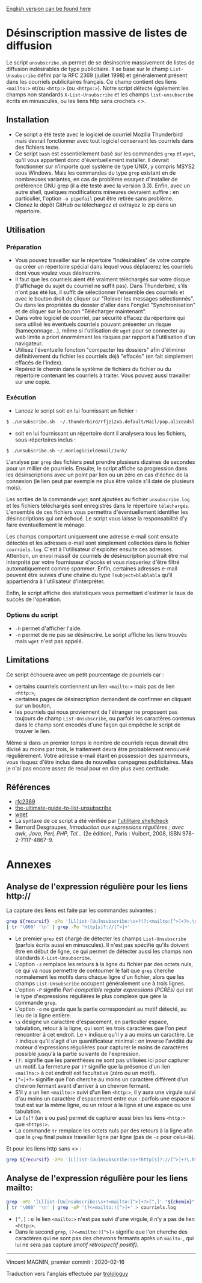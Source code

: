[English version can be found here](README-EN.md)

# Désinscription massive de listes de diffusion

Le script ``unsubscribe.sh`` permet de se désinscrire massivement de listes de diffusion indésirables de type publicitaire. Il se base sur le champ ``List-Unsubscribe`` défini par la RFC 2369 (juillet 1998) et généralement présent dans les courriels publicitaires français. Ce champ contient des liens ``<mailto:>`` et/ou ``<http:>`` (ou ``<https:>``). Notre script détecte également les champs non standards ``X-List-Unsubscribe`` et les champs ``list-unsubscribe`` écrits en minuscules, ou les liens http sans crochets <>.

## Installation

* Ce script a été testé avec le logiciel de courriel Mozilla Thunderbird mais devrait fonctionner avec tout logiciel conservant les courriels dans des fichiers texte.
* Ce script ``bash`` est essentiellement basé sur les commandes ``grep`` et ``wget``, qu'il vous appartient donc d'éventuellement installer. Il devrait fonctionner sur n'importe quel système de type UNIX, y compris MSYS2 sous Windows. Mais les commandes du type ``grep`` existant en de nombreuses variantes, en cas de problème essayez d'installer de préférence GNU grep (il a été testé avec la version 3.3). Enfin, avec un autre shell, quelques modifications mineures devraient suffire : en particulier, l'option ``-o pipefail`` peut être retirée sans problème.
* Clonez le dépôt GitHub ou téléchargez et extrayez le zip dans un répertoire.

## Utilisation

### Préparation

* Vous pouvez travailler sur le répertoire "Indésirables" de votre compte ou créer un répertoire spécial dans lequel vous déplacerez les courriels dont vous voulez vous désinscrire.
* Il faut que les courriels aient été vraiment téléchargés sur votre disque (l'affichage du sujet du courriel ne suffit pas). Dans Thunderbird, s'ils n'ont pas été lus, il suffit de sélectionner l'ensemble des courriels et avec le bouton droit de cliquer sur "Relever les messages sélectionnés". Ou dans les propriétés du dossier d'aller dans l'onglet "Synchronisation" et de cliquer sur le bouton "Télécharger maintenant".
* Dans votre logiciel de courriel, par sécurité effacez du répertoire qui sera utilisé les éventuels courriels pouvant présenter un risque (hameçonnage...), même si l'utilisation de `wget` pour se connecter au web limite a priori énormément les risques par rapport à l'utilisation d'un navigateur.
* Utilisez l'éventuelle fonction "compacter les dossiers" afin d'éliminer définitivement du fichier les courriels déjà "effacés" (en fait simplement effacés de l'index).
* Repérez le chemin dans le système de fichiers du fichier ou du répertoire contenant les courriels à traiter. Vous pouvez aussi travailler sur une copie.

### Exécution

* Lancez le script soit en lui fournissant un fichier :

```bash
$ ./unsubscribe.sh  ~/.thunderbird/rfjzi2xb.default/Mail/pop.aliceadsl.fr/Junk
```
* soit en lui fournissant un répertoire dont il analysera tous les fichiers, sous-répertoires inclus :

```bash
$ ./unsubscribe.sh ~/.monlogicieldemail/Junk/
```

L'analyse par `grep` des fichiers peut prendre plusieurs dizaines de secondes pour un millier de pourriels. Ensuite, le script affiche sa progression dans les désinscriptions avec un point par lien ou un zéro en cas d'échec de la connexion (le lien peut par exemple ne plus être valide s'il date de plusieurs mois).

Les sorties de la commande ``wget`` sont ajoutées au fichier ``unsubscribe.log`` et les fichiers téléchargés sont enregistrés dans le répertoire ``téléchargés``. L'ensemble de ces fichiers vous permettra d'éventuellement identifier les désinscriptions qui ont échoué. Le script vous laisse la responsabilité d'y faire éventuellement le ménage.

Les champs comportant uniquement une adresse e-mail sont ensuite détectés et les adresses e-mail sont simplement collectées dans le fichier `courriels.log`. C'est à l'utilisateur d'exploiter ensuite ces adresses. Attention, un envoi massif de courriels de désinscription pourrait être mal interprété par votre fournisseur d'accès et vous risqueriez d'être filtré automatiquement comme *spammer*. Enfin, certaines adresses e-mail peuvent être suivies d'une chaîne du type `?subject=blablabla` qu'il appartiendra à l'utilisateur d'interpréter.

Enfin, le script affiche des statistiques vous permettant d'estimer le taux de succès de l'opération. 

### Options du script

* `-h` permet d'afficher l'aide.
* `-n` permet de ne pas se désinscrire. Le script affiche les liens trouvés mais `wget` n'est pas appelé.

## Limitations

Ce script échouera avec un petit pourcentage de pourriels car :

* certains courriels contiennent un lien ``<mailto:>`` mais pas de lien ``<http:>``,  
* certaines pages de désinscription demandent de confirmer en cliquant sur un bouton,
* les pourriels qui nous proviennent de l'étranger ne proposent pas toujours de champ ``List-Unsubscribe``, ou parfois les caractères contenus dans le champ sont encodés d'une façon qui empêche le script de trouver le lien.

Même si dans un premier temps le nombre de courriels reçus devrait être divisé au moins par trois, le traitement devra être probablement renouvelé régulièrement. Votre adresse e-mail étant en possession des spammeurs, vous risquez d'être inclus dans de nouvelles campagnes publicitaires. Mais je n'ai pas encore assez de recul pour en dire plus avec certitude.

## Références
* [rfc2369](https://www.rfc-editor.org/info/rfc2369)
* [the-ultimate-guide-to-list-unsubscribe](https://litmus.com/blog/the-ultimate-guide-to-list-unsubscribe)
* [wget](https://www.gnu.org/software/wget/)
* La syntaxe de ce script a été vérifiée par [l'utilitaire shellcheck](https://www.shellcheck.net/)
* Bernard Desgraupes, *Introduction aux expressions régulières ; avec awk, Java, Perl, PHP, Tcl...* (2e édition), Paris : Vuibert, 2008, ISBN 978-2-7117-4867-9.
 

# Annexes

## Analyse de l'expression régulière pour les liens http://

La capture des liens est faite par les commandes suivantes :

```bash
grep ${recursif} -zPo '[Ll]ist-[Uu]nsubscribe:\s+?(?:<mailto:[^>]+?>,\s*?)?<http[s]?://[^>]+?>' "${chemin}" 
| tr '\000' '\n' | grep -Po 'http[s]?://[^>]+'
```

* Le premier `grep` est chargé de détecter les champs `List-Unsubscribe` (parfois écrits aussi en minuscules). Il n'est pas spécifié qu'ils doivent être en début de ligne, ce qui permet de détecter aussi les champs non standards `X-List-Unsubscribe`.
* L'option `-z` remplace les retours à la ligne du fichier par des octets nuls, ce qui va nous permettre de contourner le fait que `grep` cherche normalement les motifs dans chaque ligne d'un fichier, alors que les champs `List-Unsubscribe` occupent généralement une à trois lignes.
* L'option `-P` signifie *Perl-compatible regular expressions (PCREs)* qui est le type d'expressions régulières le plus complexe que gère la commande `grep`.
* L'option `-o` ne garde que la partie correspondant au motif détecté, au lieu de la ligne entière.
* `\s` désigne un caractère d'espacement, en particulier espace, tabulation, retour à la ligne, qui sont les trois caractères que l'on peut rencontrer à cet endroit. Le `+` indique qu'il y a au moins un caractère. Le `?` indique qu'il s'agit d'un quantificateur minimal : on inverse l'avidité du moteur d'expressions régulières pour capturer le moins de caractères possible jusqu'à la partie suivante de l'expression.
* `(?:` signifie que les parenthèses ne sont pas utilisées ici pour capturer un motif. La fermeture par `)?` signifie que la présence d'un lien `<mailto:>` à cet endroit est facultative (zéro ou un motif).
* `[^>]+?>` signifie que l'on cherche au moins un caractère différent d'un chevron fermant avant d'arriver à un chevron fermant.
* S'il y a un lien `<mailto:>` suivi d'un lien `<http:>`, il y aura une virgule suivi d'au moins un caractère d'espacement entre eux : parfois une espace si tout est sur la même ligne, ou un retour à la ligne et une espace ou une tabulation.
* Le `[s]?` (un s ou pas) permet de capturer aussi bien les liens `<http:>` que `<https:>`.
* La commande `tr` remplace les octets nuls par des retours à la ligne afin que le `grep` final puisse travailler ligne par ligne (pas de `-z` pour celui-là). 

Et pour les liens http sans <> :
```bash
grep ${recursif} -zPo '[Ll]ist-[Uu]nsubscribe:\s+?http[s]?://[^>]+?\.htm[l]?' "${chemin}" | tr '\000' '\n' | grep -Po 'http[s]?://[^>]+'
```


## Analyse de l'expression régulière pour les liens mailto:

```bash
grep -oPz '[Ll]ist-[Uu]nsubscribe:\s+?<mailto:[^>]+?>[^,]' "${chemin}" 
| tr '\000' '\n' | grep -oP '(?<=mailto:)[^>]+' > courriels.log
```

* `[^,]` : si le lien `<mailto:>` n'est pas suivi d'une virgule, il n'y a pas de lien `<http:>`.
* Dans le second `grep`, `(?<=mailto:)[^>]+` signifie que l'on cherche des caractères qui ne sont pas des chevrons fermants après un `mailto:`, qui lui ne sera pas capturé *(motif rétrospectif positif).*


-----

Vincent MAGNIN, premier commit : 2020-02-16

Traduction vers l'anglais effectuée par [trolologuy](https://github.com/trolologuy)


